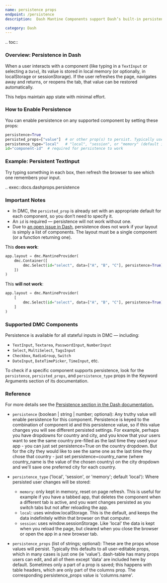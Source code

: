 ```yaml
---
name: persistence props
endpoint: /persistence
description:  Dash Mantine Components support Dash’s built-in persistence system, allowing component values to be retained across page reloads, tabs, or user sessions — without writing extra callbacks.

category: Dash
---
```



.. toc::


### Overview: Persistence in Dash

When a user interacts with a component (like typing in a `TextInput` or selecting a `Date`), its value is
stored in local memory (or optionally, in localStorage or sessionStorage). If the user refreshes the page, navigates
away and returns, or reopens the tab, that value can be restored automatically.

This helps maintain app state with minimal effort.

### How to Enable Persistence

You can enable persistence on any supported component by setting these props:

```python
persistence=True
persisted_props=["value"]  # or other prop(s) to persist. Typically use the default.
persistence_type="local"   # "local", "session", or "memory" (default is "local")
id="component-id"  # required for persistence to work
```

### Example: Persistent TextInput
Try typing something in each box, then refresh the browser to see which one remembers your input.
    
.. exec::docs.dashprops.persistence


### Important Notes

* In DMC, the `persisted_prop` is already set with an appropriate default for each component, so you don’t need to specify it.
* An `id` is required — persistence will not work without one.
* Due to [an open issue in Dash](https://github.com/plotly/dash/issues/3147), persistence does not work if your layout is simply a list of components. The layout must be a single component (or a function returning one).

This **does work**:

```python
app.layout = dmc.MantineProvider(
    dmc.Container([
        dmc.Select(id="select", data=["A", "B", "C"], persistence=True)
    ])
)
```

This **will not work**:

```python
app.layout = dmc.MantineProvider(
    [
        dmc.Select(id="select", data=["A", "B", "C"], persistence=True)
    ]
)
```

### Supported DMC Components

Persistence is available for all stateful inputs in DMC — including:

* `TextInput`, `Textarea`, `PasswordInput`, `NumberInput`
* `Select`, `MultiSelect`, `TagsInput`
* `Checkbox`, `RadioGroup`, `Switch`
* `DateInput`, `DateTimePicker`, `TimeInput`, etc.

To check if a specific component supports persistence, look for the `persistence`, `persisted_props`, and
`persistence_type` props in the Keyword Arguments section of its documentation.



### Reference

For more details see the [Persistence section in the Dash documentation.](https://dash.plotly.com/persistence)

- `persistence` (boolean | string | number; optional): Any truthy value will enable persistence for this component. Persistence is keyed to the combination of component id and this persistence value, so if this value changes you will see different persisted settings. For example, perhaps you have dropdowns for country and city, and you know that your users want to see the same country pre-filled as the last time they used your app - you can just set persistence=True on the country dropdown. But for the city they would like to see the same one as the last time they chose that country - just set persistence=country_name (where country_name is the value of the chosen country) on the city dropdown and we'll save one preferred city for each country.

- `persistence_type` ('local', 'session', or 'memory'; default 'local'): Where persisted user changes will be stored:

  - `memory`: only kept in memory, reset on page refresh. This is useful for example if you have a tabbed app, that deletes the component when a different tab is active, and you want changes persisted as you switch tabs but not after reloading the app.
  - `local`: uses window.localStorage. This is the default, and keeps the data indefinitely within that browser on that computer.
  - `session`: uses window.sessionStorage. Like 'local' the data is kept when you reload the page, but cleared when you close the browser or open the app in a new browser tab.

- `persistence_props` (list of strings; optional): These are the props whose values will persist. Typically this defaults to all user-editable props, which in many cases is just one (ie 'value'). dash-table has many props users can edit, and all of them except 'data' are included here by default. Sometimes only a part of a prop is saved; this happens with table headers, which are only part of the columns prop. The corresponding persistence_props value is 'columns.name'.
